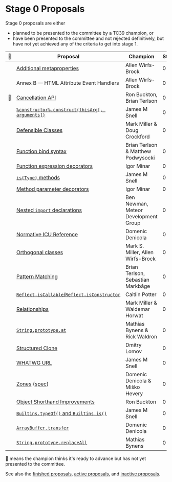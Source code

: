 # Stage 0 Proposals

Stage 0 proposals are either

* planned to be presented to the committee by a TC39 champion, or
* have been presented to the committee and not rejected definitively, but have not yet achieved any of the criteria to get into stage 1.

| 🚀 | Proposal                                                                   | Champion                             | Stage |
|---|----------------------------------------------------------------------------|--------------------------------------|-------|
|   | [Additional metaproperties][metaprops]                                     | Allen Wirfs-Brock                    | 0     |
|   | Annex B — HTML Attribute Event Handlers                                    | Allen Wirfs-Brock                    | 0     |
|🚀| [Cancellation API][cancel-api]                                               | Ron Buckton, Brian Terlson           | 0     |
|   | [`%constructor%.construct(thisArg[, arguments])`][construct]               | James M Snell                        | 0     |
|   | [Defensible Classes][defensible-classes]                                   | Mark Miller & Doug Crockford         | 0     |
|   | [Function bind syntax][bind-syntax]                                        | Brian Terlson & Matthew Podwysocki   | 0     |
|   | [Function expression decorators][func-expr-decorators]                     | Igor Minar                           | 0     |
|   | [`is{Type}` methods][is-types]                                             | James M Snell                        | 0     |
|   | [Method parameter decorators][method-param-decorators]                     | Igor Minar                           | 0     |
|   | [Nested `import` declarations][nested-imports]                             | Ben Newman, Meteor Development Group | 0     |
|   | [Normative ICU Reference][icu]                                             | Domenic Denicola                     | 0     |
|   | [Orthogonal classes][ortho]                                                | Mark S. Miller, Allen Wirfs-Brock    | 0     |
|   | [Pattern Matching][matching]                                               | Brian Terlson, Sebastian Markbåge    | 0     |
|   | [`Reflect.isCallable`/`Reflect.isConstructor`][is-callable-is-constructor] | Caitlin Potter                       | 0     |
|   | [Relationships][relationships]                                             | Mark Miller & Waldemar Horwat        | 0     |
|   | [`String.prototype.at`][string-at]                                         | Mathias Bynens & Rick Waldron        | 0     |
|   | [Structured Clone][clone]                                                  | Dmitry Lomov                         | 0     |
|   | [WHATWG URL][url]                                                          | James M Snell                        | 0     |
|   | [Zones][zones] ([spec][zones-spec])                                        | Domenic Denicola & Miško Hevery      | 0     |
|   | [Object Shorthand Improvements][object-shorthand-improvements]             | Ron Buckton                          | 0     |
|   | [`Builtins.typeOf()` and `Builtins.is()`][is-types]                        | James M Snell                        | 0     |
|   | [`ArrayBuffer.transfer`][buffer-transfer]                                  | Domenic Denicola                     | 0     |
|   | [`String.prototype.replaceAll`][replace-all]                               | Mathias Bynens                       | 0     |


🚀 means the champion thinks it's ready to advance but has not yet presented to the committee.

See also the [finished proposals](finished-proposals.md), [active proposals](README.md), and [inactive proposals](inactive-proposals.md).

[metaprops]: https://github.com/allenwb/ESideas/blob/master/ES7MetaProps.md
[cancel-api]: https://github.com/tc39/proposal-cancellation
[construct]: https://github.com/jasnell/proposal-construct
[defensible-classes]: http://wiki.ecmascript.org/doku.php?id=strawman:defensible_classes
[bind-syntax]: https://github.com/zenparsing/es-function-bind
[func-expr-decorators]: https://goo.gl/8MmCMG
[is-types]: https://github.com/jasnell/proposal-istypes
[method-param-decorators]: https://goo.gl/r1XT9b
[nested-imports]: https://github.com/tc39/ecma262/pull/646
[icu]: https://github.com/tc39/tc39-notes/blob/master/es8/2017-05/may-23.md#normative-icu-reference
[ortho]: https://github.com/erights/Orthogonal-Classes
[matching]: https://github.com/tc39/proposal-pattern-matching
[is-callable-is-constructor]: https://github.com/caitp/TC39-Proposals/blob/master/tc39-reflect-isconstructor-iscallable.md
[relationships]: http://wiki.ecmascript.org/doku.php?id=strawman:relationships
[string-at]: https://github.com/mathiasbynens/String.prototype.at
[clone]: https://github.com/dslomov-chromium/ecmascript-structured-clone
[url]: https://github.com/jasnell/proposal-url
[zones]: https://github.com/domenic/zones
[zones-spec]: https://domenic.github.io/zones/
[object-shorthand-improvements]: https://github.com/rbuckton/proposal-shorthand-improvements
[is-types]: https://github.com/jasnell/proposal-istypes
[buffer-transfer]: https://gist.github.com/lukewagner/2735af7eea411e18cf20
[replace-all]: https://github.com/psmarshall/string-replace-all-proposal
